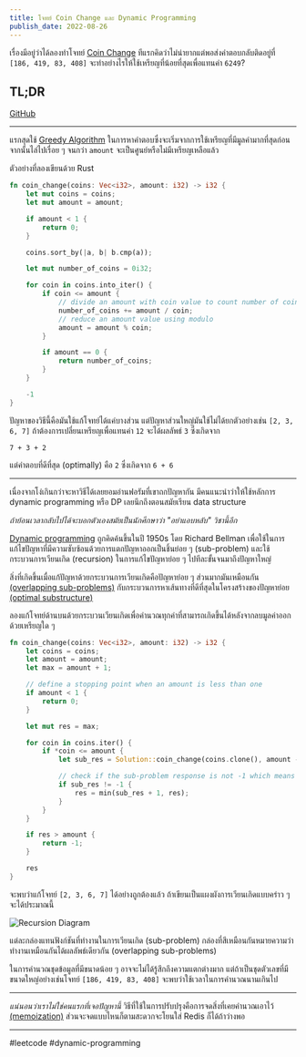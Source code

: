```yaml
---
title: โจทย์ Coin Change และ Dynamic Programming
publish_date: 2022-08-26
---
```


เรื่องมีอยู่ว่าได้ลองทำโจทย์ [Coin Change](https://leetcode.com/problems/coin-change/) ทีแรกคิดว่าไม่น่ายากแต่พอส่งคำตอบกลับติดอยู่ที่ `[186, 419, 83, 408]` จะทำอย่างไรให้ใช้เหรียญที่น้อยที่สุดเพื่อแทนค่า `6249`?

## TL;DR

[GitHub](https://github.com/nomkhonwaan/nomkhonwaan/blob/main/leetcode/322_coin_change.rs)

---

แรกสุดใช้ [Greedy Algorithm](https://en.wikipedia.org/wiki/Greedy_algorithm) ในการหาคำตอบซึ่งจะเริ่มจากการใช้เหรียญที่มีมูลค่ามากที่สุดก่อนจากนั้นไล่ไปเรื่อย ๆ จนกว่า `amount` จะเป็นศูนย์หรือไม่มีเหรียญเหลือแล้ว 

ตัวอย่างที่ลองเขียนด้วย Rust

```rust
fn coin_change(coins: Vec<i32>, amount: i32) -> i32 {
    let mut coins = coins;
    let mut amount = amount;

    if amount < 1 {
        return 0;
    }

    coins.sort_by(|a, b| b.cmp(a));

    let mut number_of_coins = 0i32;

    for coin in coins.into_iter() {
        if coin <= amount {
            // divide an amount with coin value to count number of coins in change
            number_of_coins += amount / coin;
            // reduce an amount value using modulo
            amount = amount % coin;
        }

        if amount == 0 {
            return number_of_coins;
        }
    }

    -1
}
```

ปัญหาของวิธีนี้คือมันใช้แก้โจทย์ได้แค่บางส่วน แต่ปัญหาส่วนใหญ่มันใช้ไม่ได้ยกตัวอย่างเช่น `[2, 3, 6, 7]` ถ้าต้องการเปลี่ยนเหรียญเพื่อแทนค่า `12` จะได้ผลลัพธ์ `3` ซึ่งเกิดจาก

```
7 + 3 + 2
``` 

แต่คำตอบที่ดีที่สุด (optimally) คือ `2` ซึ่งเกิดจาก `6 + 6`

---

เนื่องจากโง่เกินกว่าจะหาวิธีได้เลยยอมอ่านฟอรัมที่เขาถกปัญหากัน มีคนแนะนำว่าให้ใช้หลักการ dynamic programming หรือ DP เลยนึกถึงตอนสมัยเรียน data structure 

_ถ้าย้อนเวลากลับไปได้จะบอกตัวเองสมัยเป็นนักศึกษาว่า "อย่าแอบหลับ" วิชานี้อีก_

[Dynamic programming](https://en.wikipedia.org/wiki/Dynamic_programming) ถูกคิดค้นขึ้นในปี 1950s โดย Richard Bellman เพื่อใช้ในการแก้ไขปัญหาที่มีความซับซ้อนด้วยการแตกปัญหาออกเป็นชิ้นย่อย ๆ (sub-problem) และใช้กระบวนการเวียนเกิด (recursion) ในการแก้ไขปัญหาย่อย ๆ ไปทีละขั้นจนมาถึงปัญหาใหญ่

สิ่งที่เกิดขึ้นเมื่อแก้ปัญหาด้วยกระบวนการเวียนเกิดคือปัญหาย่อย ๆ ส่วนมากมันเหมือนกัน [(overlapping sub-problems)](https://en.wikipedia.org/wiki/Overlapping_subproblems) กับกระบวนการหาเส้นทางที่ดีที่สุดในโครงสร้างของปัญหาย่อย  [(optimal substructure)](https://en.wikipedia.org/wiki/Optimal_substructure)

ลองแก้โจทย์ด้านบนด้วยกระบวนเวียนเกิดเพื่อคำนวณทุกค่าที่สามารถเกิดขึ้นได้หลังจากลบมูลค่าออกด้วยเหรียญใด ๆ

```rust
fn coin_change(coins: Vec<i32>, amount: i32) -> i32 {
    let coins = coins;
    let amount = amount;
    let max = amount + 1;

    // define a stopping point when an amount is less than one
    if amount < 1 {
        return 0;
    }

    let mut res = max;

    for coin in coins.iter() {
        if *coin <= amount {
            let sub_res = Solution::coin_change(coins.clone(), amount - coin);

            // check if the sub-problem response is not -1 which means there is no result
            if sub_res != -1 {
                res = min(sub_res + 1, res);
            }
        }
    }

    if res > amount {
        return -1;
    }

    res
}
```

จะพบว่าแก้โจทย์​ `[2, 3, 6, 7]` ได้อย่างถูกต้องแล้ว ถ้าเขียนเป็นแผงผังการเวียนเกิดแบบคร่าว ๆ จะได้ประมาณนี้

![Recursion Diagram](https://img.pic.in.th/Dynamic-Programming.drawio75b15e6e49b8f597.png)

แต่ละกล่องแทนฟังก์ชันที่ทำงานในการเวียนเกิด (sub-problem) กล่องที่สีเหมือนกันหมายความว่าทำงานเหมือนกันได้ผลลัพธ์เดียวกัน (overlapping sub-problems) 

ในการคำนวณชุดข้อมูลที่มีขนาดน้อย ๆ อาจจะไม่ได้รู้สึกถึงความแตกต่างมาก แต่ถ้าเป็นชุดตัวเลขที่มีขนาดใหญ่อย่างเช่นโจทย์ `[186, 419, 83, 408]` จะพบว่าใช้เวลาในการคำนวณนานเกินไป

---

_แน่นอนว่าเราไม่ใช่คนแรกที่เจอปัญหานี้_ วิธีที่ใช้ในการปรับปรุงคือการจดสิ่งที่เคยคำนวณเอาไว้ [(memoization)](https://en.wikipedia.org/wiki/Memoization) ส่วนจะจดแบบไหนก็ตามสะดวกจะโยนใส่ Redis ก็ได้ถ้าว่างพอ

---
#leetcode #dynamic-programming